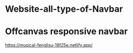 # Website-all-type-of-Navbar





# Offcanvas responsive navbar
https://musical-fenglisu-18f25e.netlify.app/
